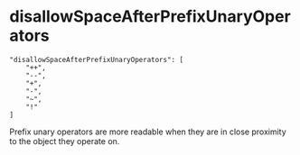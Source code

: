 # disallowSpaceAfterPrefixUnaryOperators

    "disallowSpaceAfterPrefixUnaryOperators": [
        "++",
        "--",
        "+",
        "-",
        "~",
        "!"
    ]

Prefix unary operators are more readable when they are in
close proximity to the object they operate on.

